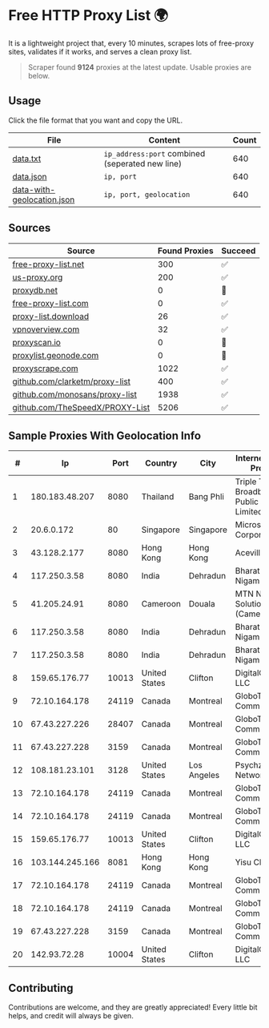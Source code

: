 
# Free HTTP Proxy List 🌍

It is a lightweight project that, every 10 minutes, scrapes lots of free-proxy sites, validates if it works, and serves a clean proxy list.


> Scraper found **9124** proxies at the latest update. Usable proxies are below.

## Usage

Click the file format that you want and copy the URL.


|File|Content|Count|
|----|-------|-----|
|[data.txt](https://raw.githubusercontent.com/themiralay/Proxy-List-World/master/data.txt)|`ip_address:port` combined (seperated new line)|640|
|[data.json](https://raw.githubusercontent.com/themiralay/Proxy-List-World/master/data.json)|`ip, port`|640|
|[data-with-geolocation.json](https://raw.githubusercontent.com/themiralay/Proxy-List-World/master/data-with-geolocation.json)|`ip, port, geolocation`|640|

## Sources

|Source|Found Proxies|Succeed|
|------|-------------|-------|
|[free-proxy-list.net](https://free-proxy-list.net)|300|✅|
|[us-proxy.org](https://www.us-proxy.org)|200|✅|
|[proxydb.net](http://proxydb.net)|0|🚫|
|[free-proxy-list.com](https://free-proxy-list.com/?page=&port=&type%5B%5D=http&type%5B%5D=https&up_time=0&search=Search)|0|✅|
|[proxy-list.download](https://www.proxy-list.download/HTTP)|26|✅|
|[vpnoverview.com](https://vpnoverview.com/privacy/anonymous-browsing/free-proxy-servers)|32|✅|
|[proxyscan.io](https://www.proxyscan.io)|0|🚫|
|[proxylist.geonode.com](https://proxylist.geonode.com/api/proxy-list?limit=300&page=1&sort_by=lastChecked&sort_type=desc&protocols=http,https)|0|🚫|
|[proxyscrape.com](https://api.proxyscrape.com/v2/?request=displayproxies&protocol=http&timeout=10000&country=all&ssl=all&anonymity=all)|1022|✅|
|[github.com/clarketm/proxy-list](https://raw.githubusercontent.com/clarketm/proxy-list/master/proxy-list-raw.txt)|400|✅|
|[github.com/monosans/proxy-list](https://raw.githubusercontent.com/monosans/proxy-list/main/proxies/http.txt)|1938|✅|
|[github.com/TheSpeedX/PROXY-List](https://raw.githubusercontent.com/TheSpeedX/PROXY-List/master/http.txt)|5206|✅|


## Sample Proxies With Geolocation Info

|#|Ip|Port|Country|City|Internet Service Provider|
|-|--|----|-------|----|-------------------------|
|1|180.183.48.207|8080|Thailand|Bang Phli|Triple T Broadband Public Company Limited|
|2|20.6.0.172|80|Singapore|Singapore|Microsoft Corporation|
|3|43.128.2.177|8080|Hong Kong|Hong Kong|Aceville Pte.ltd|
|4|117.250.3.58|8080|India|Dehradun|Bharat Sanchar Nigam Ltd|
|5|41.205.24.91|8080|Cameroon|Douala|MTN Network Solutions (Cameroon)|
|6|117.250.3.58|8080|India|Dehradun|Bharat Sanchar Nigam Ltd|
|7|117.250.3.58|8080|India|Dehradun|Bharat Sanchar Nigam Ltd|
|8|159.65.176.77|10013|United States|Clifton|DigitalOcean, LLC|
|9|72.10.164.178|24119|Canada|Montreal|GloboTech Communications|
|10|67.43.227.226|28407|Canada|Montreal|GloboTech Communications|
|11|67.43.227.228|3159|Canada|Montreal|GloboTech Communications|
|12|108.181.23.101|3128|United States|Los Angeles|Psychz Networks|
|13|72.10.164.178|24119|Canada|Montreal|GloboTech Communications|
|14|72.10.164.178|24119|Canada|Montreal|GloboTech Communications|
|15|159.65.176.77|10013|United States|Clifton|DigitalOcean, LLC|
|16|103.144.245.166|8081|Hong Kong|Hong Kong|Yisu Cloud LTD|
|17|72.10.164.178|24119|Canada|Montreal|GloboTech Communications|
|18|72.10.164.178|24119|Canada|Montreal|GloboTech Communications|
|19|67.43.227.228|3159|Canada|Montreal|GloboTech Communications|
|20|142.93.72.28|10004|United States|Clifton|DigitalOcean, LLC|



## Contributing

Contributions are welcome, and they are greatly appreciated! Every
little bit helps, and credit will always be given.

